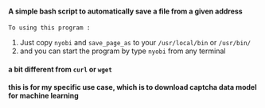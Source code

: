 #### A simple bash script to automatically save a file from a given address
    To using this program : 
1. Just copy `nyobi` and `save_page_as` to your `/usr/local/bin` or `/usr/bin/`
2. and you can start the program by type `nyobi` from any terminal

#### a bit different from `curl` or `wget` 
#### this is for my specific use case, which is to download captcha data model for machine learning
